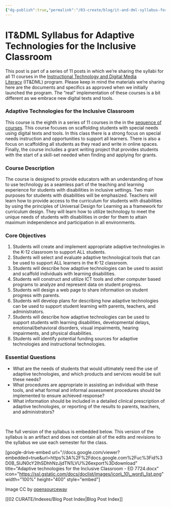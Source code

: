 ```yaml
---
{"dg-publish":true,"permalink":"/03-create/blog/it-and-dml-syllabus-for-adaptive-technologies-for-the-inclusive-classroom/","title":"IT&DML Syllabus for Adaptive Technologies for the Inclusive Classroom","tags":["itdml"]}
---
```


# IT&DML Syllabus for Adaptive Technologies for the Inclusive Classroom

This post is part of a series of 11 posts in which we’re sharing the syllabi for all 11 courses in the [Instructional Technology and Digital Media Literacy](http://www.newhaven.edu/4486/academic-programs/graduate-programs/instructional-technologies/) (IT&DML) program. Please keep in mind the materials we’re sharing here are the documents and specifics as approved when we initially launched the program. The “real” implementation of these courses is a bit different as we embrace new digital texts and tools.

### Adaptive Technologies for the Inclusive Classroom

This course is the eighth in a series of 11 courses in the in the [sequence of courses](http://wiobyrne.com/course-sequence-for-the-instructional-technology-digital-media-literacy-program/). This course focuses on scaffolding students with special needs using digital texts and tools. In this class there is a strong focus on special needs instruction and opportunities to support all learners. There is also a focus on scaffolding all students as they read and write in online spaces. Finally, the course includes a grant writing project that provides students with the start of a skill-set needed when finding and applying for grants.

### Course Description

The course is designed to provide educators with an understanding of how to use technology as a seamless part of the teaching and learning experience for students with disabilities in inclusive settings. Two main purposes for students with disabilities will be emphasized. Teachers will learn how to provide access to the curriculum for students with disabilities by using the principles of Universal Design for Learning as a framework for curriculum design. They will learn how to utilize technology to meet the unique needs of students with disabilities in order for them to attain maximum independence and participation in all environments.

### Core Objectives

1. Students will create and implement appropriate adaptive technologies in the K-12 classroom to support ALL students.
2. Students will select and evaluate adaptive technological tools that can be used to support ALL learners in the K-12 classroom.
3. Students will describe how adaptive technologies can be used to assist and scaffold individuals with learning disabilities.
4. Students will construct and utilize ICT tools and other computer based programs to analyze and represent data on student progress.
5. Students will design a web page to share information on student progress with parents.
6. Students will develop plans for describing how adaptive technologies can be used to support student learning with parents, teachers, and administrators.
7. Students will describe how adaptive technologies can be used to support students with learning disabilities, developmental delays, emotional/behavioral disorders, visual impairments, hearing impairments, and physical disabilities.
8. Students will identify potential funding sources for adaptive technologies and instructional technologies.

### Essential Questions

- What are the needs of students that would ultimately need the use of adaptive technologies, and which products and services would be suit these needs?
- What procedures are appropriate in assisting an individual with these tools, and what formal and informal assessment procedures should be implemented to ensure achieved response?
- What information should be included in a detailed clinical prescription of adaptive technologies, or reporting of the results to parents, teachers, and administrators?

 

The full version of the syllabus is embedded below. This version of the syllabus is an artifact and does not contain all of the edits and revisions to the syllabus we use each semester for the class.

\[google-drive-embed url="//docs.google.com/viewer?embedded=true&url=https%3A%2F%2Fdocs.google.com%2Fuc%3Fid%3D0B\_SIJN0cY2IhSDhhNzJjdTN1LVU%26export%3Ddownload" title="Adaptive technologies for the Inclusive Classroom - ED 7724.docx" icon="https://ssl.gstatic.com/docs/doclist/images/icon\_10\_word\_list.png" width="100%" height="400" style="embed"\]

Image CC by [opensourceway](https://www.flickr.com/photos/opensourceway/4863540882/in/set-72157625612673573)

[[02 CURATE/Indexes/Blog Post Index\|Blog Post Index]]